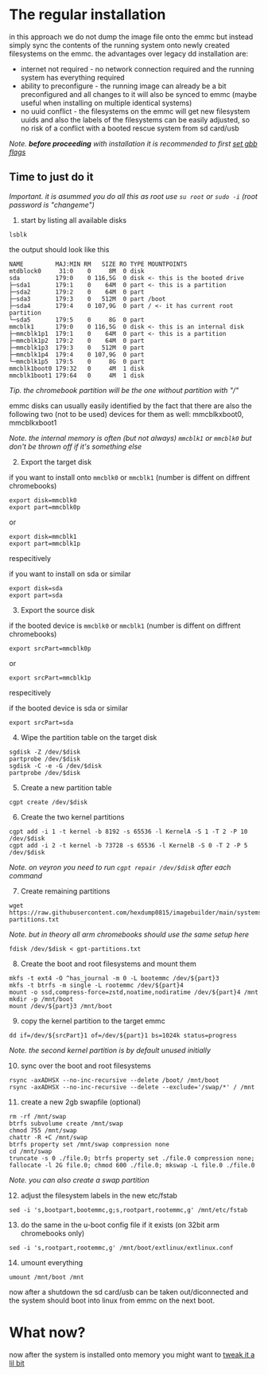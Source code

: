 # The regular installation

in this approach we do not dump the image file onto the emmc but instead simply sync the contents of the running system onto newly created filesystems on the emmc. the advantages over legacy dd installation are:
- internet not required - no network connection required and the running system has everything required
- ability to preconfigure - the running image can already be a bit preconfigured and all changes to it will also be synced to emmc (maybe useful when installing on multiple identical systems)
- no uuid conflict - the filesystems on the emmc will get new filesystem uuids and also the labels of the filesystems can be easily adjusted, so no risk of a conflict with a booted rescue system from sd card/usb

_Note. **before proceeding** with installation it is recommended to first [set gbb flags](../setting_gbb_flags.md)_

## Time to just do it

_Important. it is asummed you do all this as root use ```su root``` or ```sudo -i``` (root password is "changeme")_

1. start by listing all available disks

```
lsblk
```
the output should look like this
```
NAME         MAJ:MIN RM   SIZE RO TYPE MOUNTPOINTS
mtdblock0     31:0    0     8M  0 disk 
sda          179:0    0 116,5G  0 disk <- this is the booted drive
├─sda1       179:1    0    64M  0 part <- this is a partition
├─sda2       179:2    0    64M  0 part 
├─sda3       179:3    0   512M  0 part /boot
├─sda4       179:4    0 107,9G  0 part / <- it has current root partition
└─sda5       179:5    0     8G  0 part 
mmcblk1      179:0    0 116,5G  0 disk <- this is an internal disk
├─mmcblk1p1  179:1    0    64M  0 part <- this is a partition
├─mmcblk1p2  179:2    0    64M  0 part 
├─mmcblk1p3  179:3    0   512M  0 part
├─mmcblk1p4  179:4    0 107,9G  0 part
└─mmcblk1p5  179:5    0     8G  0 part 
mmcblk1boot0 179:32   0     4M  1 disk 
mmcblk1boot1 179:64   0     4M  1 disk
```

_Tip. the chromebook partition will be the one without partition with "/"_

emmc disks can usually easily identified by the fact that there are also the following two (not to be used) devices for them as well: mmcblkxboot0, mmcblkxboot1

_Note. the internal memory is often (but not always) ```mmcblk1``` or ```mmcblk0``` but don't be thrown off if it's something else_

2. Export the target disk

if you want to install onto ```mmcblk0``` or ```mmcblk1``` (number is diffent on diffrent chromebooks)
```
export disk=mmcblk0
export part=mmcblk0p
```
or
```
export disk=mmcblk1
export part=mmcblk1p
```
respecitively

if you want to install on sda or similar
```
export disk=sda
export part=sda
```

3. Export the source disk

if the booted device is ```mmcblk0``` or ```mmcblk1``` (number is diffent on diffrent chromebooks)
```
export srcPart=mmcblk0p
```
or
```
export srcPart=mmcblk1p
```
respecitively

if the booted device is sda or similar
```
export srcPart=sda
```


4. Wipe the partition table on the target disk
```
sgdisk -Z /dev/$disk
partprobe /dev/$disk
sgdisk -C -e -G /dev/$disk
partprobe /dev/$disk
```
5. Create a new partition table
```
cgpt create /dev/$disk
```
6. Create the two kernel partitions
```
cgpt add -i 1 -t kernel -b 8192 -s 65536 -l KernelA -S 1 -T 2 -P 10 /dev/$disk
cgpt add -i 2 -t kernel -b 73728 -s 65536 -l KernelB -S 0 -T 2 -P 5 /dev/$disk
```

_Note. on veyron you need to run ```cgpt repair /dev/$disk``` after each command_

7. Create remaining partitions
```
wget https://raw.githubusercontent.com/hexdump0815/imagebuilder/main/systems/chromebook_veyron/gpt-partitions.txt
```
_Note. but in theory all arm chromebooks should use the same setup here_
```
fdisk /dev/$disk < gpt-partitions.txt
```
8. Create the boot and root filesystems and mount them
```
mkfs -t ext4 -O ^has_journal -m 0 -L bootemmc /dev/${part}3
mkfs -t btrfs -m single -L rootemmc /dev/${part}4
mount -o ssd,compress-force=zstd,noatime,nodiratime /dev/${part}4 /mnt
mkdir -p /mnt/boot
mount /dev/${part}3 /mnt/boot
```
9. copy the kernel partition to the target emmc
```
dd if=/dev/${srcPart}1 of=/dev/${part}1 bs=1024k status=progress
```
_Note. the second kernel partition is by default unused initially_

10. sync over the boot and root filesystems
```
rsync -axADHSX --no-inc-recursive --delete /boot/ /mnt/boot
rsync -axADHSX --no-inc-recursive --delete --exclude='/swap/*' / /mnt
```
11. create a new 2gb swapfile (optional)
```
rm -rf /mnt/swap
btrfs subvolume create /mnt/swap
chmod 755 /mnt/swap
chattr -R +C /mnt/swap
btrfs property set /mnt/swap compression none
cd /mnt/swap
truncate -s 0 ./file.0; btrfs property set ./file.0 compression none; fallocate -l 2G file.0; chmod 600 ./file.0; mkswap -L file.0 ./file.0
```
_Note. you can also create a swap partition_

12.  adjust the filesystem labels in the new etc/fstab
```
sed -i 's,bootpart,bootemmc,g;s,rootpart,rootemmc,g' /mnt/etc/fstab
```
13.  do the same in the u-boot config file if it exists (on 32bit arm chromebooks only)
```
sed -i 's,rootpart,rootemmc,g' /mnt/boot/extlinux/extlinux.conf
```
14.  umount everything
```
umount /mnt/boot /mnt
```
now after a shutdown the sd card/usb can be taken out/diconnected and the system should boot into linux from emmc on the next boot.

# What now?

now after the system is installed onto memory you might want to [tweak it a lil bit](../post-installation.md)